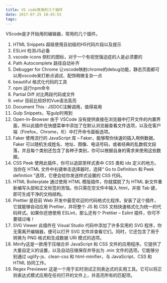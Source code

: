 ```yaml
---
title: VS code常用的几个插件
date: 2017-07-25 18:45:53
tags:
---
```

VScode是才开始用的编辑器，常用的几个插件。
<!-- more -->
1. HTML Snippets 超级使用且初级的H5代码片段以及提示
2. ESLint 检测JS必备
3. vscode-icons 侧栏的图标，对于一个有视觉强迫症的人是必须要的
4. Path Autocomplete 路径自动补齐
5. Debugger for Chrome 让vscode映射chrome的debug功能，静态页面都可以用vscode来打断点调试、配饰稍微复杂一点
6. beautiful 格式化代码的工具
7. npm 运行npm命令
8. Partial Diff 对比两段代码或文件
9. vetur 目前比较好的Vue语法高亮
10. Document This : JSDOC注解调用，值得易用
11. Gulp Snippets，写gulp时用到
12. Open-In-Browser 由于 VSCode 没有提供直接在浏览器中打开文件的内置界面，所以此插件在快捷菜单中添加了在默认浏览器查看文件选项，以及在客户端（Firefox，Chrome，IE）中打开命令面板选项。
13. Faker 使用流行的 JavaScript 库 – Faker，能够帮你快速的插入用例数据。Faker 可以随机生成姓名、地址、图像、电话号码，或者经典的乱数假文段落，并且每个类别还包含了各种子类别，你可以根据自身的需求来使用这些数据。
14. CSS Peek 使用此插件，你可以追踪至样式表中 CSS 类和 ids 定义的地方。当你在 HTML 文件中右键单击选择器时，选择“ Go to Definition 和 Peek definition ”选项，它便会给你发送样式设置的 CSS 代码。
15. HTML Boilerplate 通过使用 HTML 模版插件，你就摆脱了为 HTML 新文件重新编写头部和正文标签的苦恼。你只需在空文件中输入 html，并按 Tab 键，即可生成干净的文档结构。
16. Prettier 是目前 Web 开发中最受欢迎的代码格式化程序。安装了这个插件，它就能够自动应用 Prettier，并将整个 JS 和 CSS 文档快速格式化为统一的代码样式。如果你还想使用 ESLint，那么还有个 Prettier – Eslint 插件，你可不要错过咯！
17. SVG Viewer 此插件在 Visual Studio 代码中添加了许多实用的 SVG 程序，你无需离开编辑器，便可以打开 SVG 文件并查看它们。同时，它还包含了用于转换为 PNG 格式和生成数据 URI 模式的选项。
18. Minify这是一款用于压缩合并 JavaScript 和 CSS 文件的应用程序。它提供了大量自定义的设置，以及自动压缩保存并导出为 .min 文件的选项。它能够分别通过 uglify-js、clean-css 和 html-minifier，与 JavaScript、CSS 和 HTML 协同工作。
18. Regex Previewer 这是一个用于实时测试正则表达式的实用工具。它可以将正则表达式模式应用在任何打开的文件上，并高亮所有的匹配项。
